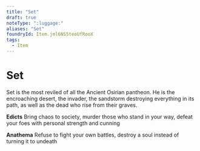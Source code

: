 ```yaml
---
title: "Set"
draft: true
noteType: ":luggage:"
aliases: "Set"
foundryId: Item.jml6NS5teoUfRooX
tags:
  - Item
---
```


# Set

Set is the most reviled of all the Ancient Osirian pantheon. He is the encroaching desert, the invader, the sandstorm destroying everything in its path, as well as the dead who rise from their graves.

**Edicts** Bring chaos to society, murder those who stand in your way, defeat your foes with personal strength and cunning

**Anathema** Refuse to fight your own battles, destroy a soul instead of turning it to undeath

